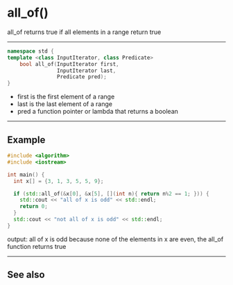 # all_of()

all_of returns true if all elements in a range return true

---
```cpp
namespace std {
template <class InputIterator, class Predicate> 
    bool all_of(InputIterator first, 
                InputIterator last, 
                Predicate pred);
}
```
- first is the first element of a range
- last is the last element of a range
- pred a function pointer or lambda that returns a boolean

---
## Example

```cpp
#include <algorithm>
#include <iostream>

int main() {
  int x[] = {3, 1, 3, 5, 5, 9};

  if (std::all_of(&x[0], &x[5], [](int n){ return n%2 == 1; })) {
    std::cout << "all of x is odd" << std::endl;
    return 0;
  }
  std::cout << "not all of x is odd" << std::endl;
}
```
output: all of x is odd
because none of the elements in x are even, the all_of function returns true


---
## See also

